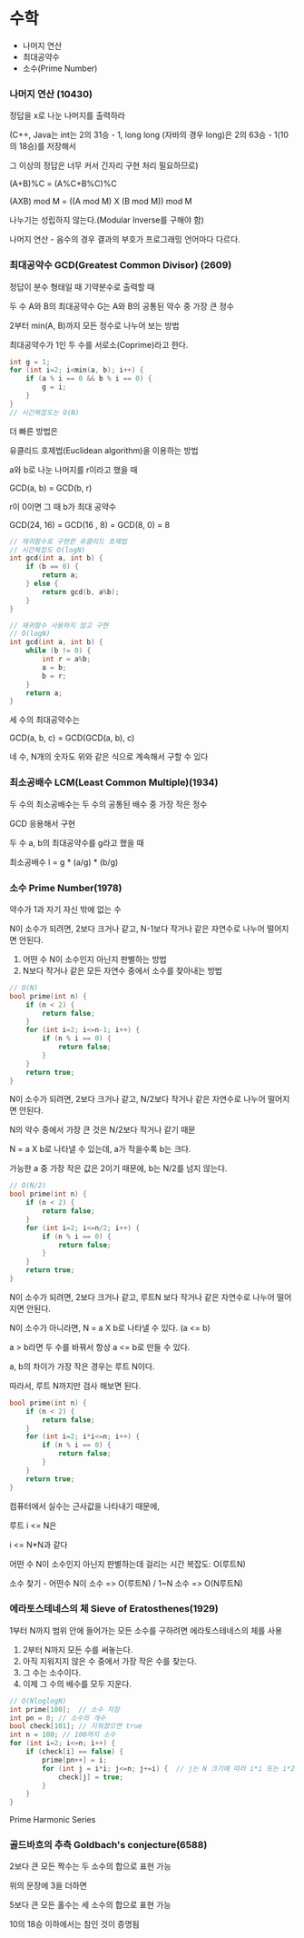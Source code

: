 # 수학

* 나머지 연산
* 최대공약수
* 소수(Prime Number)



### 나머지 연산 (10430)

정답을 x로 나눈 나머지를 출력하라

(C++, Java는 int는 2의 31승 - 1, long long (자바의 경우 long)은 2의 63승 - 1(10의 18승)를 저장해서

그 이상의 정답은 너무 커서 긴자리 구현 처리 필요하므로)

(A+B)%C = (A%C+B%C)%C

(AXB) mod M = ((A mod M) X (B mod M)) mod M

나누기는 성립하지 않는다.(Modular Inverse를 구해야 함)

나머지 연산 - 음수의 경우 결과의 부호가 프로그래밍 언어마다 다르다.



### 최대공약수 GCD(Greatest Common Divisor) (2609)

정답이 분수 형태일 때 기약분수로 출력할 때

두 수 A와 B의 최대공약수 G는 A와 B의 공통된 약수 중 가장 큰 정수

2부터 min(A, B)까지 모든 정수로 나누어 보는 방법

최대공약수가 1인 두 수를 서로소(Coprime)라고 한다.

```c++
int g = 1;
for (int i=2; i<min(a, b); i++) {
    if (a % i == 0 && b % i == 0) {
        g = i;
    }
}
// 시간복잡도는 O(N)
```

더 빠른 방법은

유클리드 호제법(Euclidean algorithm)을 이용하는 방법

a와 b로 나눈 나머지를 r이라고 했을 때

GCD(a, b) = GCD(b, r)

r이 0이면 그 때 b가 최대 공약수

GCD(24, 16) = GCD(16 , 8) = GCD(8, 0) = 8

```C++
// 재귀함수로 구현한 유클리드 호제법
// 시간복잡도 O(logN)
int gcd(int a, int b) {
    if (b == 0) {
        return a;
    } else {
        return gcd(b, a%b);
    }
}
```

```C++
// 재귀함수 사용하지 않고 구현
// O(logN)
int gcd(int a, int b) {
    while (b != 0) {
        int r = a%b;
        a = b;
        b = r;
    }
    return a;
}
```

세 수의 최대공약수는

GCD(a, b, c) = GCD(GCD(a, b), c)

네 수, N개의 숫자도 위와 같은 식으로 계속해서 구할 수 있다



### 최소공배수 LCM(Least Common Multiple)(1934)

두 수의 최소공배수는 두 수의 공통된 배수 중 가장 작은 정수

GCD 응용해서 구현

두 수 a, b의 최대공약수를 g라고 했을 때

최소공배수 l = g * (a/g) * (b/g)



### 소수 Prime Number(1978)

약수가 1과 자기 자신 밖에 없는 수

N이 소수가 되려면, 2보다 크거나 같고, N-1보다 작거나 같은 자연수로 나누어 떨어지면 안된다.

1. 어떤 수 N이 소수인지 아닌지 판별하는 방법
2. N보다 작거나 같은 모든 자연수 중에서 소수를 찾아내는 방법

```C++
// O(N)
bool prime(int n) {
    if (n < 2) {
        return false;
    }
    for (int i=2; i<=n-1; i++) {
        if (n % i == 0) {
            return false;
        }
    }
    return true;
}
```

N이 소수가 되려면, 2보다 크거나 같고, N/2보다 작거나 같은 자연수로 나누어 떨어지면 안된다.

N의 약수 중에서 가장 큰 것은 N/2보다 작거나 같기 때문

N = a X b로 나타낼 수 있는데, a가 작을수록 b는 크다.

가능한 a 중 가장 작은 값은 2이기 때문에, b는 N/2를 넘지 않는다.

```C++
// O(N/2)
bool prime(int n) {
    if (n < 2) {
        return false;
    }
    for (int i=2; i<=n/2; i++) {
        if (n % i == 0) {
            return false;
        }
    }
    return true;
}
```

N이 소수가 되려면, 2보다 크거나 같고, 루트N 보다 작거나 같은 자연수로 나누어 떨어지면 안된다.

N이 소수가 아니라면, N = a X b로 나타낼 수 있다. (a <= b)

a > b라면 두 수를 바꿔서 항상 a <= b로 만들 수 있다.

a, b의 차이가 가장 작은 경우는 루트 N이다.

따라서, 루트 N까지만 검사 해보면 된다.

```C++
bool prime(int n) {
    if (n < 2) {
        return false;
    }
    for (int i=2; i*i<=n; i++) {
        if (n % i == 0) {
            return false;
        }
    }
    return true;
}
```

컴퓨터에서 실수는 근사값을 나타내기 때문에, 

루트 i <= N은

i <= N*N과 같다

어떤 수 N이 소수인지 아닌지 판별하는데 걸리는 시간 복잡도: O(루트N)

소수 찾기 - 어떤수 N이 소수 => O(루트N) / 1~N 소수 => O(N루트N)



### 에라토스테네스의 체 Sieve of Eratosthenes(1929)

1부터 N까지 범위 안에 들어가는 모든 소수를 구하려면 에라토스테네스의 체를 사용

1. 2부터 N까지 모든 수를 써놓는다.
2. 아직 지워지지 않은 수 중에서 가장 작은 수를 찾는다.
3. 그 수는 소수이다.
4. 이제 그 수의 배수를 모두 지운다.

```c++
// O(NloglogN)
int prime[100];  // 소수 저장
int pn = 0; // 소수의 개수
bool check[101]; // 지워졌으면 true
int n = 100; // 100까지 소수
for (int i=2; i<=n; i++) {
    if (check[i] == false) {
        prime[pn++] = i;
        for (int j = i*i; j<=n; j+=i) {  // j는 N 크기에 따라 i*i 또는 i*2로 바꿈
            check[j] = true;
        }
    }
}
```

Prime Harmonic Series



### 골드바흐의 추측 Goldbach's conjecture(6588)

2보다 큰 모든 짝수는 두 소수의 합으로 표현 가능

위의 문장에 3을 더하면

5보다 큰 모든 홀수는 세 소수의 합으로 표현 가능

10의 18승 이하에서는 참인 것이 증명됨